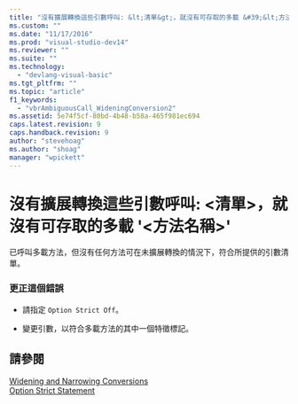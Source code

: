 ```yaml
---
title: "沒有擴展轉換這些引數呼叫: &lt;清單&gt;，就沒有可存取的多載 &#39;&lt;方法名稱&gt;&#39; | Microsoft Docs"
ms.custom: ""
ms.date: "11/17/2016"
ms.prod: "visual-studio-dev14"
ms.reviewer: ""
ms.suite: ""
ms.technology: 
  - "devlang-visual-basic"
ms.tgt_pltfrm: ""
ms.topic: "article"
f1_keywords: 
  - "vbrAmbiguousCall_WideningConversion2"
ms.assetid: 5e74f5cf-80bd-4b48-b58a-465f981ec694
caps.latest.revision: 9
caps.handback.revision: 9
author: "stevehoag"
ms.author: "shoag"
manager: "wpickett"
---
```

# 沒有擴展轉換這些引數呼叫: &lt;清單&gt;，就沒有可存取的多載 &#39;&lt;方法名稱&gt;&#39;
已呼叫多載方法，但沒有任何方法可在未擴展轉換的情況下，符合所提供的引數清單。  
  
### 更正這個錯誤  
  
-   請指定 `Option Strict Off`。  
  
-   變更引數，以符合多載方法的其中一個特徵標記。  
  
## 請參閱  
 [Widening and Narrowing Conversions](/dotnet/visual-basic/programming-guide/language-features/data-types/widening-and-narrowing-conversions)   
 [Option Strict Statement](/dotnet/visual-basic/language-reference/statements/option-strict-statement)